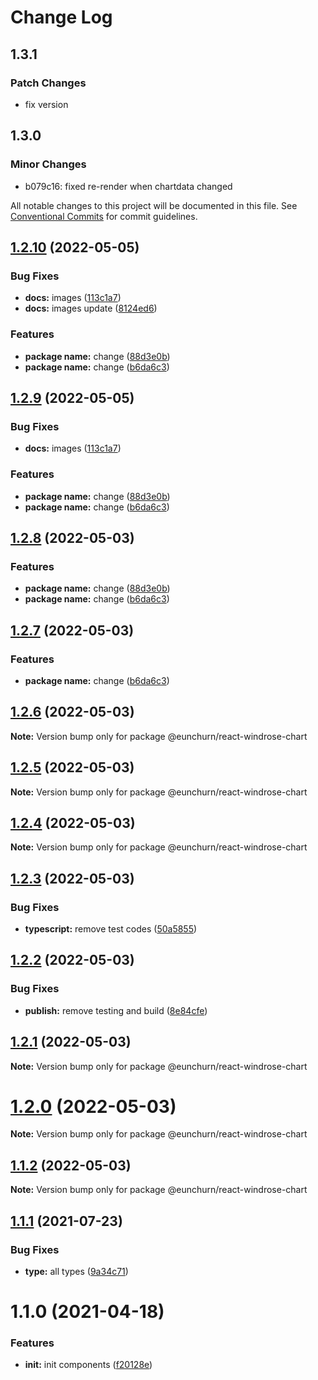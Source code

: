 # Change Log

## 1.3.1

### Patch Changes

- fix version

## 1.3.0

### Minor Changes

- b079c16: fixed re-render when chartdata changed

All notable changes to this project will be documented in this file.
See [Conventional Commits](https://conventionalcommits.org) for commit guidelines.

## [1.2.10](https://github.com/eunchurn/components/compare/v1.2.5...v1.2.10) (2022-05-05)

### Bug Fixes

- **docs:** images ([113c1a7](https://github.com/eunchurn/components/commit/113c1a7fe7831c141e7f36e10889a32683b626bb))
- **docs:** images update ([8124ed6](https://github.com/eunchurn/components/commit/8124ed618007761bc313bb1b5299537bc848f69d))

### Features

- **package name:** change ([88d3e0b](https://github.com/eunchurn/components/commit/88d3e0b8e03d9bed9bbc9507799edeae19b85cd8))
- **package name:** change ([b6da6c3](https://github.com/eunchurn/components/commit/b6da6c31d1aa871969ddf1e2d111d1d3c3f299da))

## [1.2.9](https://github.com/eunchurn/components/compare/v1.2.5...v1.2.9) (2022-05-05)

### Bug Fixes

- **docs:** images ([113c1a7](https://github.com/eunchurn/components/commit/113c1a7fe7831c141e7f36e10889a32683b626bb))

### Features

- **package name:** change ([88d3e0b](https://github.com/eunchurn/components/commit/88d3e0b8e03d9bed9bbc9507799edeae19b85cd8))
- **package name:** change ([b6da6c3](https://github.com/eunchurn/components/commit/b6da6c31d1aa871969ddf1e2d111d1d3c3f299da))

## [1.2.8](https://github.com/eunchurn/components/compare/v1.2.5...v1.2.8) (2022-05-03)

### Features

- **package name:** change ([88d3e0b](https://github.com/eunchurn/components/commit/88d3e0b8e03d9bed9bbc9507799edeae19b85cd8))
- **package name:** change ([b6da6c3](https://github.com/eunchurn/components/commit/b6da6c31d1aa871969ddf1e2d111d1d3c3f299da))

## [1.2.7](https://github.com/eunchurn/components/compare/v1.2.5...v1.2.7) (2022-05-03)

### Features

- **package name:** change ([b6da6c3](https://github.com/eunchurn/components/commit/b6da6c31d1aa871969ddf1e2d111d1d3c3f299da))

## [1.2.6](https://github.com/eunchurn/components/compare/v1.2.5...v1.2.6) (2022-05-03)

**Note:** Version bump only for package @eunchurn/react-windrose-chart

## [1.2.5](https://github.com/eunchurn/components/compare/v1.2.4...v1.2.5) (2022-05-03)

**Note:** Version bump only for package @eunchurn/react-windrose-chart

## [1.2.4](https://github.com/eunchurn/components/compare/v1.2.3...v1.2.4) (2022-05-03)

**Note:** Version bump only for package @eunchurn/react-windrose-chart

## [1.2.3](https://github.com/eunchurn/components/compare/v1.2.2...v1.2.3) (2022-05-03)

### Bug Fixes

- **typescript:** remove test codes ([50a5855](https://github.com/eunchurn/components/commit/50a5855ac0383ebaa88895a73981302690ded24c))

## [1.2.2](https://github.com/eunchurn/components/compare/v1.2.1...v1.2.2) (2022-05-03)

### Bug Fixes

- **publish:** remove testing and build ([8e84cfe](https://github.com/eunchurn/components/commit/8e84cfe5862367c52a80e96c135c6ee61bda9cdb))

## [1.2.1](https://github.com/eunchurn/components/compare/v1.1.2...v1.2.1) (2022-05-03)

**Note:** Version bump only for package @eunchurn/react-windrose-chart

# [1.2.0](https://github.com/eunchurn/components/compare/v1.1.2...v1.2.0) (2022-05-03)

**Note:** Version bump only for package @eunchurn/react-windrose-chart

## [1.1.2](https://github.com/eunchurn/components/compare/v1.2.0...v1.1.2) (2022-05-03)

**Note:** Version bump only for package @eunchurn/react-windrose-chart

## [1.1.1](https://github.com/eunchurn/components/compare/v1.1.0...v1.1.1) (2021-07-23)

### Bug Fixes

- **type:** all types ([9a34c71](https://github.com/eunchurn/components/commit/9a34c715c73efee73b8eb3eb964f4aa4b7c99898))

# 1.1.0 (2021-04-18)

### Features

- **init:** init components ([f20128e](https://github.com/eunchurn/components/commit/f20128e69178704d5c992c5da3f8a2461b7b526a))

